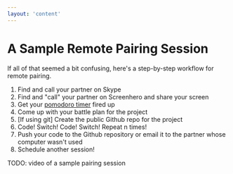 ```yaml
---
layout: 'content'
---
```


# A Sample Remote Pairing Session

If all of that seemed a bit confusing, here's a step-by-step workflow for remote pairing.

1. Find and call your partner on Skype
1. Find and "call" your partner on Screenhero and share your screen
1. Get your [pomodoro timer](http://tomato-timer.com/) fired up
1. Come up with your battle plan for the project
1. [If using git] Create the public Github repo for the project
1. Code! Switch! Code! Switch! Repeat n times!
1. Push your code to the Github repository or email it to the partner whose computer wasn't used
1. Schedule another session!

TODO: video of a sample pairing session
